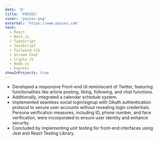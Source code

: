 ```yaml
---
date: '8'
title: 'PASSES'
cover: 'passes.png'
external: 'https://www.passes.com'
tech:
  - React
  - Next.js
  - TypeScript
  - JavaScript
  - Tailwind CSS
  - Stream Chat
  - Crypto JS
  - Node.js
  - Express
showInProjects: true
---
```


- Developed a responsive Front-end UI reminiscent of Twitter, featuring functionalities like article posting, liking, following, and chat functions.
- Additionally, integrated a calendar schedule system.
- Implemented seamless social login/signup with OAuth authentication protocol to secure user accounts without revealing login credentials. Persona verification measures, including ID, phone number, and face verification, were incorporated to ensure user identity and enhance security.
- Concluded by implementing unit testing for front-end interfaces using Jest and React Testing Library.

